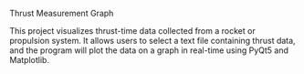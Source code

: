 Thrust Measurement Graph

This project visualizes thrust-time data collected from a rocket or propulsion system. It allows users to select a text file containing thrust data, and the program will plot the data on a graph in real-time using PyQt5 and Matplotlib.
